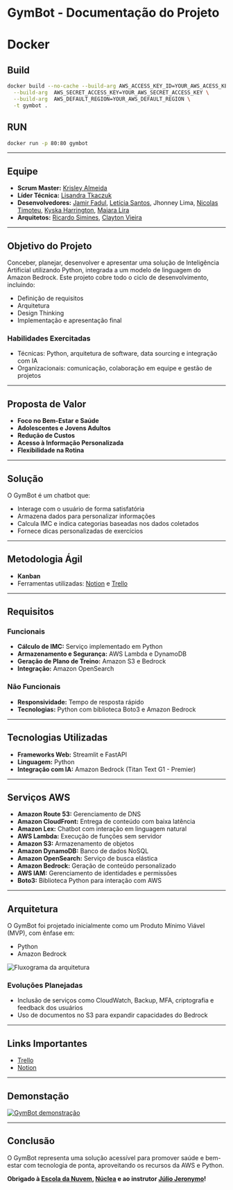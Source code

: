 # GymBot - Documentação do Projeto

# Docker

## Build
```bash
docker build --no-cache --build-arg AWS_ACCESS_KEY_ID=YOUR_AWS_ACESS_KEY_ID \
  --build-arg  AWS_SECRET_ACCESS_KEY=YOUR_AWS_SECRET_ACCESS_KEY \
  --build-arg  AWS_DEFAULT_REGION=YOUR_AWS_DEFAULT_REGION \
  -t gymbot .
```
## RUN
```bash
docker run -p 80:80 gymbot
```

---

## Equipe
- **Scrum Master:** [Krisley Almeida](https://www.linkedin.com/in/krisley-almeida/)
- **Líder Técnica:** [Lisandra Tkaczuk](https://www.linkedin.com/in/lisandra-tkaczuk-9b4529a7/)
- **Desenvolvedores:** [Jamir Fadul](https://www.linkedin.com/in/jamir-fadul-042376221/), [Letícia Santos](https://www.linkedin.com/in/leticiareginasantos), Jhonney Lima, [Nicolas Timoteu](https://www.linkedin.com/in/nicolas-timoteu/), [Kyska Harrington](https://www.linkedin.com/in/kyskaharrington/), [Maiara Lira](https://www.linkedin.com/in/maiaraslira/)
- **Arquitetos:** [Ricardo Simines](https://www.linkedin.com/in/ricardosiminesscopim/), [Clayton Vieira](https://www.linkedin.com/in/claytonvieiracv/)

---

## Objetivo do Projeto

Conceber, planejar, desenvolver e apresentar uma solução de Inteligência Artificial utilizando Python, integrada a um modelo de linguagem do Amazon Bedrock. Este projeto cobre todo o ciclo de desenvolvimento, incluindo:
- Definição de requisitos
- Arquitetura
- Design Thinking
- Implementação e apresentação final

### Habilidades Exercitadas
- Técnicas: Python, arquitetura de software, data sourcing e integração com IA
- Organizacionais: comunicação, colaboração em equipe e gestão de projetos

---

## Proposta de Valor

- **Foco no Bem-Estar e Saúde**
- **Adolescentes e Jovens Adultos**
- **Redução de Custos**
- **Acesso à Informação Personalizada**
- **Flexibilidade na Rotina**

---

## Solução

O GymBot é um chatbot que:
- Interage com o usuário de forma satisfatória
- Armazena dados para personalizar informações
- Calcula IMC e indica categorias baseadas nos dados coletados
- Fornece dicas personalizadas de exercícios

---

## Metodologia Ágil
- **Kanban**
- Ferramentas utilizadas: [Notion](https://handsomely-thistle-b4f.notion.site/Documenta-o-GymBot-01cce6fd5a784e41a97479930e29f84e?pvs=4) e [Trello](https://trello.com/b/atTd4cQN/projeto-personal-trainer-40)

---

## Requisitos

### Funcionais
- **Cálculo de IMC:** Serviço implementado em Python
- **Armazenamento e Segurança:** AWS Lambda e DynamoDB
- **Geração de Plano de Treino:** Amazon S3 e Bedrock
- **Integração:** Amazon OpenSearch

### Não Funcionais
- **Responsividade:** Tempo de resposta rápido
- **Tecnologias:** Python com biblioteca Boto3 e Amazon Bedrock

---

## Tecnologias Utilizadas

- **Frameworks Web:** Streamlit e FastAPI
- **Linguagem:** Python
- **Integração com IA:** Amazon Bedrock (Titan Text G1 - Premier)

---

## Serviços AWS

- **Amazon Route 53:** Gerenciamento de DNS
- **Amazon CloudFront:** Entrega de conteúdo com baixa latência
- **Amazon Lex:** Chatbot com interação em linguagem natural
- **AWS Lambda:** Execução de funções sem servidor
- **Amazon S3:** Armazenamento de objetos
- **Amazon DynamoDB:** Banco de dados NoSQL
- **Amazon OpenSearch:** Serviço de busca elástica
- **Amazon Bedrock:** Geração de conteúdo personalizado
- **AWS IAM:** Gerenciamento de identidades e permissões
- **Boto3:** Biblioteca Python para interação com AWS

---

## Arquitetura

O GymBot foi projetado inicialmente como um Produto Mínimo Viável (MVP), com ênfase em:
- Python
- Amazon Bedrock

![Fluxograma da arquitetura](https://i.imgur.com/1GbdG6b.jpeg)


### Evoluções Planejadas
- Inclusão de serviços como CloudWatch, Backup, MFA, criptografia e feedback dos usuários
- Uso de documentos no S3 para expandir capacidades do Bedrock

---

## Links Importantes
- [Trello](https://trello.com/b/atTd4cQN/projeto-personal-trainer-40)
- [Notion](https://handsomely-thistle-b4f.notion.site/Documenta-o-GymBot-01cce6fd5a784e41a97479930e29f84e?pvs=4)

---

## Demonstação
[![GymBot demonstração](https://img.youtube.com/vi/gUGX9FsRBa0/0.jpg)](https://www.youtube.com/watch?v=gUGX9FsRBa0)


---


## Conclusão

O GymBot representa uma solução acessível para promover saúde e bem-estar com tecnologia de ponta, aproveitando os recursos da AWS e Python.

**Obrigado à [Escola da Nuvem](https://escoladanuvem.org/), [Núclea](https://www.nuclea.com.br/) e ao instrutor [Júlio Jeronymo](https://www.linkedin.com/in/julio-jeronymo/)!**
